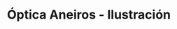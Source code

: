 ---
title: "Óptica Aneiros - Ilustración"
url: /ferrol/optica-aneiros-ilustracion/
shop: Optiker
---